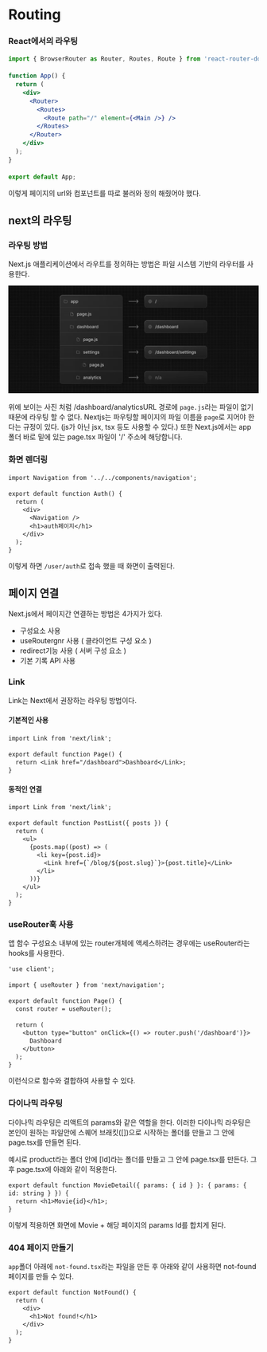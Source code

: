 # Routing

### React에서의 라우팅

```jsx
import { BrowserRouter as Router, Routes, Route } from 'react-router-dom';

function App() {
  return (
    <div>
      <Router>
        <Routes>
          <Route path="/" element={<Main />} />
        </Routes>
      </Router>
    </div>
  );
}

export default App;
```

이렇게 페이지의 url와 컴포넌트를 따로 불러와 정의 해줬어야 했다.

## next의 라우팅

### 라우팅 방법

Next.js 애플리케이션에서 라우트를 정의하는 방법은 파일 시스템 기반의 라우터를 사용한다.

![alt text](./img/route1.png)

위에 보이는 사진 처럼 /dashboard/analyticsURL 경로에 `page.js`라는 파일이 없기 때문에 라우팅 할 수 없다. Nextjs는 파우팅할 페이지의 파일 이름을 `page`로 지어야 한다는 규정이 있다. (js가 아닌 jsx, tsx 등도 사용할 수 있다.) 또한 Next.js에서는 app 폴더 바로 밑에 있는 page.tsx 파일이 '/' 주소에 해당합니다.

### 화면 렌더링

```tsx
import Navigation from '../../components/navigation';

export default function Auth() {
  return (
    <div>
      <Navigation />
      <h1>auth페이지</h1>
    </div>
  );
}
```

이렇게 하면 `/user/auth`로 접속 했을 때 화면이 출력된다.

## 페이지 연결

Next.js에서 페이지간 연결하는 방법은 4가지가 있다.

- 구성요소 사용<Link>
- useRoutergnr 사용 ( 클라이언트 구성 요소 )
- redirect기능 사용 ( 서버 구성 요소 )
- 기본 기록 API 사용

### Link

Link는 Next에서 권장하는 라우팅 방법이다.

#### 기본적인 사용

```tsx
import Link from 'next/link';

export default function Page() {
  return <Link href="/dashboard">Dashboard</Link>;
}
```

#### 동적인 연결

```tsx
import Link from 'next/link';

export default function PostList({ posts }) {
  return (
    <ul>
      {posts.map((post) => (
        <li key={post.id}>
          <Link href={`/blog/${post.slug}`}>{post.title}</Link>
        </li>
      ))}
    </ul>
  );
}
```

### useRouter훅 사용

앱 함수 구성요소 내부에 있는 router개체에 액세스하려는 경우에는 useRouter라는 hooks를 사용한다.

```tsx
'use client';

import { useRouter } from 'next/navigation';

export default function Page() {
  const router = useRouter();

  return (
    <button type="button" onClick={() => router.push('/dashboard')}>
      Dashboard
    </button>
  );
}
```

이런식으로 함수와 결합하여 사용할 수 있다.

### 다이나믹 라우팅

다이나믹 라우팅은 리액트의 params와 같은 역할을 한다.
이러한 다이나믹 라우팅은 본인이 원하는 파일안에 스퀘어 브래킷([])으로 시작하는 폴더를 만들고 그 안에 page.tsx를 만들면 된다.

예시로 product라는 폴더 안에 [Id]라는 폴더를 만들고 그 안에 page.tsx를 만든다. 그후 page.tsx에 아래와 같이 적용한다.

```tsx
export default function MovieDetail({ params: { id } }: { params: { id: string } }) {
  return <h1>Movie{id}</h1>;
}
```
이렇게 적용하면 화면에 Movie + 해당 페이지의 params Id를 합치게 된다.

### 404 페이지 만들기

`app`폴더 아래에 `not-found.tsx`라는 파일을 만든 후 아래와 같이 사용하면 not-found 페이지를 만들 수 있다.

```tsx
export default function NotFound() {
  return (
    <div>
      <h1>Not found!</h1>
    </div>
  );
}
```

